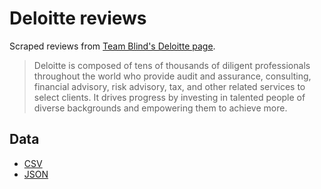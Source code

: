 # Deloitte reviews

Scraped reviews from [Team Blind's Deloitte page](https://www.teamblind.com/company/deloitte/).

> Deloitte is composed of tens of thousands of diligent professionals throughout the world who provide audit and assurance, consulting, financial advisory, risk advisory, tax, and other related services to select clients. It drives progress by investing in talented people of diverse backgrounds and empowering them to achieve more.

## Data

- [CSV](deloitte-data.csv)
- [JSON](deloitte-data.json)
